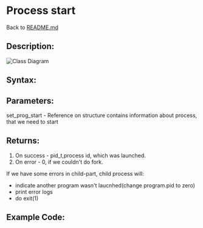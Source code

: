 # Process start
Back to [README.md](../README.md)



## Description:
![Class Diagram](https://www.plantuml.com/plantuml/proxy?cache=no&src=https://raw.githubusercontent.com/zonmen/tests/main/docs/UML/Struct_prog.puml)


## Syntax:


## Parameters:
set_prog_start - Reference on structure contains information about process, that we need to start

## Returns:
1. On success - pid_t,process id, which was launched.
2. On error - 0, if we couldn't do fork. 

If we have some errors in child-part, child process will: 
* indicate another program wasn't laucnhed(change program.pid to zero)
* print error logs
* do exit(1)

## Example Code:
